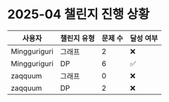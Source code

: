 # 2025-04 챌린지 진행 상황

| 사용자 | 챌린지 유형 | 문제 수 | 달성 여부 |
| ------ | ----------- | ------- | --------- |
| Mingguriguri | 그래프 | 2 | ❌ |
| Mingguriguri | DP | 6 | ✅ |
| zaqquum | 그래프 | 0 | ❌ |
| zaqquum | DP | 2 | ❌ |
